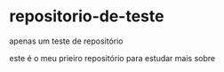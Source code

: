 # repositorio-de-teste
apenas um teste de repositório

este é o meu prieiro repositório para estudar mais sobre
